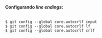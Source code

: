 #### Configurando *line endings*:


```

$ git config --global core.autocrlf input
$ git config --global core.autocrlf lf
$ git config --global core.autocrlf crlf

```